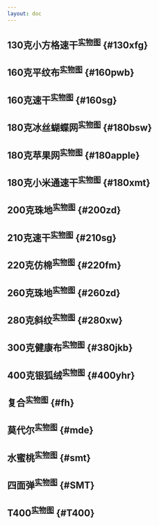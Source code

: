 ```yaml
---
layout: doc
---
```

<!-- <Swiper :imagePaths="imagePaths" :stringFClothingName='stringFClothingName[0]' /> -->

## 130克小方格速干<sup>[实物图](./physical-map.md#130xfg)</sup> {#130xfg}
<SwiperZoom :imagePaths="xfgDetails" :VideoPath="xfgVideoPath" FabricVideo="130克小方格速干视频"/>

## 160克平纹布<sup>[实物图](./physical-map.md#160pwb)</sup> {#160pwb}
<SwiperZoom :imagePaths="pwbDetails" :VideoPath="pwbVideoPath" FabricVideo="160克平纹布视频"/>

## 160克速干<sup>[实物图](./physical-map.md#160sg)</sup> {#160sg}
<SwiperZoom :imagePaths="suGanDetails" :VideoPath="suGanVideoPath" FabricVideo="160克速干视频"/>

## 180克冰丝蝴蝶网<sup>[实物图](./physical-map.md#180bsw)</sup> {#180bsw}
<SwiperZoom :imagePaths="hdwDetails" :VideoPath="hdwVideoPath" FabricVideo=""/>

## 180克苹果网<sup>[实物图](./physical-map.md#180apple)</sup> {#180apple}
<SwiperZoom :imagePaths="appleDetails" :VideoPath="appleVideoPath" FabricVideo=""/>

## 180克小米通速干<sup>[实物图](./physical-map.md#180xmt)</sup> {#180xmt}
<SwiperZoom :imagePaths="xmtDetails" :VideoPath="xmtVideoPath" FabricVideo="180克小米通速干视频"/>

## 200克珠地<sup>[实物图](./physical-map.md#200zd)</sup> {#200zd}
<SwiperZoom :imagePaths="zdDetails" :VideoPath="zdVideoPath" FabricVideo='200克珠地视频'/>

## 210克速干<sup>[实物图](./physical-map.md#210sg)</sup> {#210sg}
<SwiperZoom :imagePaths="SGDetails" :VideoPath="SGVideoPath" FabricVideo='210克速干视频'/>

## 220克仿棉<sup>[实物图](./physical-map.md#220fm)</sup> {#220fm}
<SwiperZoom :imagePaths="fmDetails" :VideoPath="fmVideoPath" FabricVideo='220克仿棉视频'/>

## 260克珠地<sup>[实物图](./physical-map.md#260zd)</sup> {#260zd}
<SwiperZoom :imagePaths="ZDDetails" :VideoPath="ZDVideoPath" FabricVideo='260克珠地视频'/>

## 280克斜纹<sup>[实物图](./physical-map.md#280xw)</sup> {#280xw}
<SwiperZoom :imagePaths="xwDetails" :VideoPath="xwVideoPath" FabricVideo='280克斜纹视频'/>

## 300克健康布<sup>[实物图](./physical-map.md#380jkb)</sup> {#380jkb}
<SwiperZoom :imagePaths="jkbDetails" :VideoPath="jkbVideoPath" FabricVideo='300克健康布视频'/>

## 400克银狐绒<sup>[实物图](./physical-map.md#400yhr)</sup> {#400yhr}
<SwiperZoom :imagePaths="yhrDetails" :VideoPath="yhrVideoPath" FabricVideo='400克银狐绒视频'/>

## 复合<sup>[实物图](./physical-map.md#fh)</sup> {#fh}
<SwiperZoom :imagePaths="fhDetails" :VideoPath="fhVideoPath" FabricVideo='复合视频'/>

## 莫代尔<sup>[实物图](./physical-map.md#mde)</sup> {#mde}
<SwiperZoom :imagePaths="mdeDetails" :VideoPath="mdeVideoPath" FabricVideo='莫代尔视频'/>

## 水蜜桃<sup>[实物图](./physical-map.md#smt)</sup> {#smt}
<SwiperZoom :imagePaths="smtDetails" :VideoPath="smtVideoPath" FabricVideo='水蜜桃视频'/>

## 四面弹<sup>[实物图](./physical-map.md#SMT)</sup> {#SMT}
<SwiperZoom :imagePaths="SmtDetails" :VideoPath="SmtVideoPath" FabricVideo=''/>

## T400<sup>[实物图](./physical-map.md#T400)</sup> {#T400}
<SwiperZoom :imagePaths="T400Details" :VideoPath="T400VideoPath" FabricVideo=''/>




<script setup>

//130克小方格速干
const xfgDetails = [
  '/else/实物图/fabricDetail/130克小方格速干/1.jpg',
  '/else/实物图/fabricDetail/130克小方格速干/2.jpg',
  '/else/实物图/fabricDetail/130克小方格速干/3.jpg',
  '/else/实物图/fabricDetail/130克小方格速干/4.jpg',
];
const xfgVideoPath= [
  '/else/实物图/fabricDetail/130克小方格速干/v.mp4',
]
//160克平纹布
const pwbDetails = [
  '/else/实物图/fabricDetail/160克平纹布/1.jpg',
  '/else/实物图/fabricDetail/160克平纹布/2.jpg',
  '/else/实物图/fabricDetail/160克平纹布/3.jpg',
];
const pwbVideoPath= [
  '/else/实物图/fabricDetail/160克平纹布/v.mp4',
]
//160速干
const suGanDetails = [
  '/else/实物图/fabricDetail/160克速干/1.jpg',
  '/else/实物图/fabricDetail/160克速干/2.jpg',
  '/else/实物图/fabricDetail/160克速干/3.jpg',
];
const suGanVideoPath= [
  '/else/实物图/fabricDetail/160克速干/v.mp4',
]
//180克冰丝蝴蝶网
const hdwDetails = [
  '/else/实物图/fabricDetail/180克冰丝蝴蝶网/1.jpg',
  '/else/实物图/fabricDetail/180克冰丝蝴蝶网/2.jpg',
  '/else/实物图/fabricDetail/180克冰丝蝴蝶网/3.jpg',
  '/else/实物图/fabricDetail/180克冰丝蝴蝶网/4.jpg',
  '/else/实物图/fabricDetail/180克冰丝蝴蝶网/5.jpg',
];
const hdwVideoPath= [
  '/else/实物图/fabricDetail/180克冰丝蝴蝶网/v.mp4',
]
//180克苹果网
const appleDetails = [
  '/else/实物图/fabricDetail/180克苹果网/1.jpg',
  '/else/实物图/fabricDetail/180克苹果网/2.jpg',
];
const appleVideoPath= [
  '/else/实物图/fabricDetail/180克苹果网/v.mp4',
]
//180克小米通速干
const xmtDetails = [
  '/else/实物图/fabricDetail/180克小米通速干/1.jpg',
  '/else/实物图/fabricDetail/180克小米通速干/2.jpg',
];
const xmtVideoPath= [
  '/else/实物图/fabricDetail/180克小米通速干/v.mp4',
]
//200克珠地
const zdDetails = [
  '/else/实物图/fabricDetail/200克珠地/1.jpg',
  '/else/实物图/fabricDetail/200克珠地/2.jpg',
  '/else/实物图/fabricDetail/200克珠地/3.jpg',
  '/else/实物图/fabricDetail/200克珠地/4.jpg',
  '/else/实物图/fabricDetail/200克珠地/5.jpg',
];
const zdVideoPath= [
  '/else/实物图/fabricDetail/200克珠地/v.mp4',
]
//210克速干
const SGDetails = [
  '/else/实物图/fabricDetail/210克速干/1.jpg',
  '/else/实物图/fabricDetail/210克速干/2.jpg',
];
const SGVideoPath= [
  '/else/实物图/fabricDetail/210克速干/v.mp4',
]
//220克仿棉
const fmDetails = [
  '/else/实物图/fabricDetail/220克仿棉/1.jpg',
  '/else/实物图/fabricDetail/220克仿棉/2.jpg',
  '/else/实物图/fabricDetail/220克仿棉/3.jpg',
  '/else/实物图/fabricDetail/220克仿棉/4.jpg',
  '/else/实物图/fabricDetail/220克仿棉/5.jpg',
];
const fmVideoPath= [
  '/else/实物图/fabricDetail/220克仿棉/v.mp4',
]
//260克珠地
const ZDDetails = [
  '/else/实物图/fabricDetail/260克珠地/1.jpg',
  '/else/实物图/fabricDetail/260克珠地/2.jpg',
  '/else/实物图/fabricDetail/260克珠地/3.jpg',
  '/else/实物图/fabricDetail/260克珠地/4.jpg',
];
const ZDVideoPath= [
  '/else/实物图/fabricDetail/260克珠地/v.mp4',
]
//280克斜纹
const xwDetails = [
  '/else/实物图/fabricDetail/280克斜纹/1.jpg',
  '/else/实物图/fabricDetail/280克斜纹/2.jpg',
];
const xwVideoPath= [
  '/else/实物图/fabricDetail/280克斜纹/v.mp4',
]
//300克健康布
const jkbDetails = [
  '/else/实物图/fabricDetail/300克健康布/1.jpg',
  '/else/实物图/fabricDetail/300克健康布/2.jpg',
];
const jkbVideoPath= [
  '/else/实物图/fabricDetail/300克健康布/v.mp4',
]
//400克银狐绒
const yhrDetails = [
  '/else/实物图/fabricDetail/400克银狐绒/1.jpg',
  '/else/实物图/fabricDetail/400克银狐绒/2.jpg',
  '/else/实物图/fabricDetail/400克银狐绒/3.jpg',
];
const yhrVideoPath= [
  '/else/实物图/fabricDetail/400克银狐绒/v.mp4',
]
//复合
const fhDetails = [
  '/else/实物图/fabricDetail/复合/1.jpg',
  '/else/实物图/fabricDetail/复合/2.jpg',
  '/else/实物图/fabricDetail/复合/3.jpg',
];
const fhVideoPath= [
  '/else/实物图/fabricDetail/复合/v.mp4',
]
//莫代尔
const mdeDetails = [
  '/else/实物图/fabricDetail/莫代尔/1.jpg',
  '/else/实物图/fabricDetail/莫代尔/2.jpg',
  '/else/实物图/fabricDetail/莫代尔/3.jpg',
];
const mdeVideoPath= [
  '/else/实物图/fabricDetail/莫代尔/v.mp4',
]
//水蜜桃
const smtDetails = [
  '/else/实物图/fabricDetail/水蜜桃/1.jpg',
  '/else/实物图/fabricDetail/水蜜桃/2.jpg',
  '/else/实物图/fabricDetail/水蜜桃/3.jpg',
];
const smtVideoPath= [
  '/else/实物图/fabricDetail/水蜜桃/v.mp4',
]
//四面弹
const SmtDetails = [
  '/else/实物图/fabricDetail/四面弹/1.jpg',
  '/else/实物图/fabricDetail/四面弹/2.jpg',
  '/else/实物图/fabricDetail/四面弹/3.jpg',
];
const SmtVideoPath= [
  '/else/实物图/fabricDetail/四面弹/v.mp4',
]
//T400
const T400Details = [
  '/else/实物图/fabricDetail/T400/1.jpg',
  '/else/实物图/fabricDetail/T400/2.jpg',
  '/else/实物图/fabricDetail/T400/3.jpg',
];
const T400VideoPath= [
  '/else/实物图/fabricDetail/T400/v.mp4',
]

</script>

<style scope>
video{
  border-radius:10px;
}
</style>